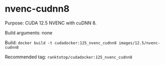 # nvenc-cudnn8

Purpose: CUDA 12.5 NVENC with cuDNN 8.

Build arguments: none

Build: `docker build -t cudadocker:125_nvenc_cudnn8 images/12.5/nvenc-cudnn8`

Recommended tag: `ranktotop/cudadocker:125_nvenc_cudnn8`
